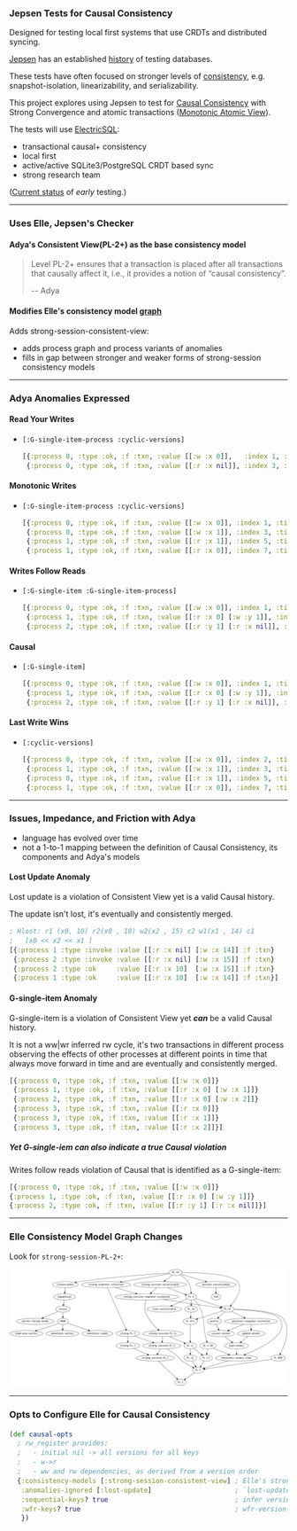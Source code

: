 ### Jepsen Tests for Causal Consistency

Designed for testing local first systems that use CRDTs and distributed syncing.

[Jepsen](https://github.com/jepsen-io/jepsen) has an established [history](https://jepsen.io/analyses) of testing databases.

These tests have often focused on stronger levels of [consistency](https://jepsen.io/consistency), e.g. snapshot-isolation, linearizability, and serializability.

This project explores using Jepsen to test for [Causal Consistency](https://jepsen.io/consistency/models/causal) with Strong Convergence and atomic transactions ([Monotonic Atomic View](https://jepsen.io/consistency/models/monotonic-atomic-view)).

The tests will use [ElectricSQL](https://electric-sql.com/):
  - transactional causal+ consistency
  - local first
  - active/active SQLite3/PostgreSQL CRDT based sync
  - strong research team

([Current status](doc/electricsql.md) of *early* testing.)

----

### Uses Elle, Jepsen's Checker

#### Adya's Consistent View(PL-2+) as the base consistency model
> Level PL-2+ ensures that a transaction is placed after all transactions that causally affect it, i.e., it provides a notion of “causal consistency”.
> 
>   -- Adya

#### Modifies Elle's consistency model [graph](https://github.com/jepsen-io/elle/blob/main/images/models.png)

Adds strong-session-consistent-view:
  - adds process graph and process variants of anomalies
  - fills in gap between stronger and weaker forms of strong-session consistency models 

----

### Adya Anomalies Expressed

#### Read Your Writes
  - `[:G-single-item-process :cyclic-versions]`
    ```clj
    [{:process 0, :type :ok, :f :txn, :value [[:w :x 0]],   :index 1, :time -1}
     {:process 0, :type :ok, :f :txn, :value [[:r :x nil]], :index 3, :time -1}]
    ```

#### Monotonic Writes
  - `[:G-single-item-process :cyclic-versions]`
    ```clj
    [{:process 0, :type :ok, :f :txn, :value [[:w :x 0]], :index 1, :time -1}
     {:process 0, :type :ok, :f :txn, :value [[:w :x 1]], :index 3, :time -1}
     {:process 1, :type :ok, :f :txn, :value [[:r :x 1]], :index 5, :time -1}
     {:process 1, :type :ok, :f :txn, :value [[:r :x 0]], :index 7, :time -1}]
    ```

#### Writes Follow Reads
  - `[:G-single-item :G-single-item-process]`
    ```clj
    [{:process 0, :type :ok, :f :txn, :value [[:w :x 0]], :index 1, :time -1}
     {:process 1, :type :ok, :f :txn, :value [[:r :x 0] [:w :y 1]], :index 3, :time -1}
     {:process 2, :type :ok, :f :txn, :value [[:r :y 1] [:r :x nil]], :index 5, :time -1}]
    ```

#### Causal
  - `[:G-single-item]`
    ```clj
    [{:process 0, :type :ok, :f :txn, :value [[:w :x 0]], :index 1, :time -1}
     {:process 1, :type :ok, :f :txn, :value [[:r :x 0] [:w :y 1]], :index 3, :time -1}
     {:process 2, :type :ok, :f :txn, :value [[:r :y 1] [:r :x nil]], :index 5, :time -1}]
    ```

#### Last Write Wins
  - `[:cyclic-versions]`
    ```clj
    [{:process 0, :type :ok, :f :txn, :value [[:w :x 0]], :index 2, :time -1}
     {:process 1, :type :ok, :f :txn, :value [[:w :x 1]], :index 3, :time -1}
     {:process 0, :type :ok, :f :txn, :value [[:r :x 1]], :index 5, :time -1}
     {:process 1, :type :ok, :f :txn, :value [[:r :x 0]], :index 7, :time -1}]
    ```

----

### Issues, Impedance, and Friction with Adya

  - language has evolved over time
  - not a 1-to-1 mapping between the definition of Causal Consistency, its components and Adya's models

#### Lost Update Anomaly

Lost update is a violation of Consistent View yet is a valid Causal history.

The update isn't lost, it's eventually and consistently merged. 

```clj
; Hlost: r1 (x0, 10) r2(x0 , 10) w2(x2 , 15) c2 w1(x1 , 14) c1
;   [x0 << x2 << x1 ]
[{:process 1 :type :invoke :value [[:r :x nil] [:w :x 14]] :f :txn}
 {:process 2 :type :invoke :value [[:r :x nil] [:w :x 15]] :f :txn}
 {:process 2 :type :ok     :value [[:r :x 10]  [:w :x 15]] :f :txn}
 {:process 1 :type :ok     :value [[:r :x 10]  [:w :x 14]] :f :txn}]
```

#### G-single-item Anomaly 

G-single-item is a violation of Consistent View yet ***can*** be a valid Causal history.

It is not a ww|wr inferred rw cycle,
it's two transactions in different process observing the effects of other processes at different points in time that always move forward in time and are eventually and consistently merged.

```clj
[{:process 0, :type :ok, :f :txn, :value [[:w :x 0]]}
 {:process 1, :type :ok, :f :txn, :value [[:r :x 0] [:w :x 1]]}
 {:process 2, :type :ok, :f :txn, :value [[:r :x 0] [:w :x 2]]}
 {:process 3, :type :ok, :f :txn, :value [[:r :x 0]]}
 {:process 3, :type :ok, :f :txn, :value [[:r :x 1]]}
 {:process 3, :type :ok, :f :txn, :value [[:r :x 2]]}]
 ```

 ##### Yet G-single-iem ***can*** also indicate a true Causal violation
 
 Writes follow reads violation of Causal that is identified as a G-single-item:
 
 ```clj
[{:process 0, :type :ok, :f :txn, :value [[:w :x 0]]}
 {:process 1, :type :ok, :f :txn, :value [[:r :x 0] [:w :y 1]]}
 {:process 2, :type :ok, :f :txn, :value [[:r :y 1] [:r :x nil]]}]
 ```

----

### Elle Consistency Model Graph Changes

Look for `strong-session-PL-2+`:

![New Elle Model Graph](doc/models.png)

----

### Opts to Configure Elle for Causal Consistency

```clj
(def causal-opts
  ; rw_register provides:
  ;   - initial nil -> all versions for all keys
  ;   - w->r
  ;   - ww and rw dependencies, as derived from a version order
  {:consistency-models [:strong-session-consistent-view] ; Elle's strong-session with Adya's formalism for causal consistency
   :anomalies-ignored [:lost-update]                     ; `lost-update`s are causally Ok, they are PL-2+, Adya 4.1.3
   :sequential-keys? true                                ; infer version order from elle/process-graph
   :wfr-keys? true                                       ; wfr-version-graph when <rw within txns
   })
```
